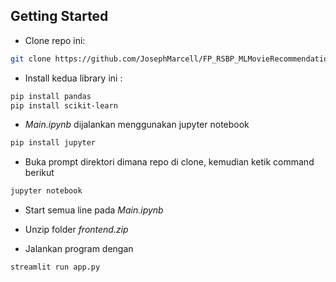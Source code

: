 ## Getting Started

- Clone repo ini:
```bash
git clone https://github.com/JosephMarcell/FP_RSBP_MLMovieRecommendation.git
```

- Install kedua library ini :
```bash
pip install pandas
pip install scikit-learn
```

- _Main.ipynb_ dijalankan menggunakan jupyter notebook
```bash
pip install jupyter
```

- Buka prompt direktori dimana repo di clone, kemudian ketik command berikut
```bash
jupyter notebook
```

- Start semua line pada _Main.ipynb_

- Unzip folder _frontend.zip_

- Jalankan program dengan 
```bash
streamlit run app.py
```




